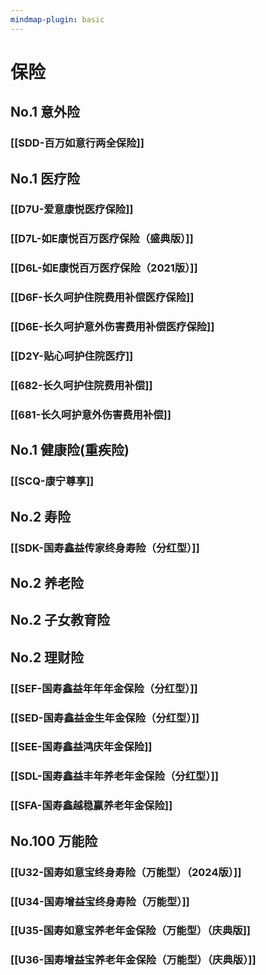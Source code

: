 ```yaml
---
mindmap-plugin: basic
---
```


# 保险

## No.1 意外险
### [[SDD-百万如意行两全保险]]

## No.1 医疗险
### [[D7U-爱意康悦医疗保险]]
### [[D7L-如E康悦百万医疗保险（盛典版）]]
### [[D6L-如E康悦百万医疗保险（2021版）]]
### [[D6F-长久呵护住院费用补偿医疗保险]]
### [[D6E-长久呵护意外伤害费用补偿医疗保险]]
### [[D2Y-贴心呵护住院医疗]]
### [[682-长久呵护住院费用补偿]]
### [[681-长久呵护意外伤害费用补偿]]

## No.1 健康险(重疾险)
### [[SCQ-康宁尊享]]

## No.2 寿险
### [[SDK-国寿鑫益传家终身寿险（分红型）]]

## No.2 养老险

## No.2 子女教育险

## No.2 理财险
### [[SEF-国寿鑫益年年年金保险（分红型）]]
### [[SED-国寿鑫益金生年金保险（分红型）]]
### [[SEE-国寿鑫益鸿庆年金保险]]
### [[SDL-国寿鑫益丰年养老年金保险（分红型）]]
### [[SFA-国寿鑫越稳赢养老年金保险]]

## No.100 万能险
### [[U32-国寿如意宝终身寿险（万能型）（2024版）]]
### [[U34-国寿增益宝终身寿险（万能型）]]
### [[U35-国寿如意宝养老年金保险（万能型）（庆典版]]
### [[U36-国寿增益宝养老年金保险（万能型）（庆典版）]]